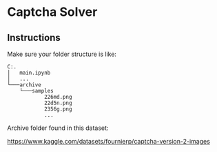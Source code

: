 # Captcha Solver
## Instructions
Make sure your folder structure is like:
```
C:.
│   main.ipynb
│   ...
└───archive
    └───samples
            226md.png
            22d5n.png
            2356g.png
            ...
```

Archive folder found in this dataset:

https://www.kaggle.com/datasets/fournierp/captcha-version-2-images
